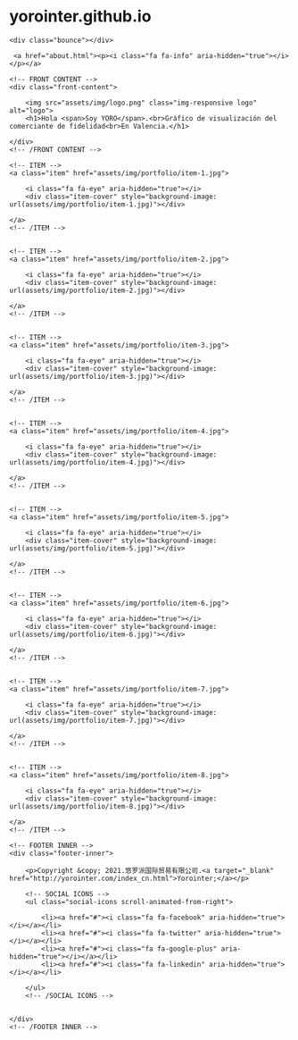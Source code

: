 # yorointer.github.io
<!doctype html>
<html lang="en">
<head>

<!-- META -->
<meta charset="utf-8">

<meta name="viewport" content="width=device-width, initial-scale=1, maximum-scale=1, user-scalable=no">

<!-- PAGE TITLE -->
<title>Home</title>

<!-- FAVICON -->
<link rel="shortcut icon" href="assets/img/favicon.png">

<!-- FONTS -->
<link href="https://fonts.googleapis.com/css?family=Bellefair&amp;subset=latin-ext" rel="stylesheet">

<!-- STYLESHEETS -->
<link rel="stylesheet" type="text/css" href="assets/css/plugins.css">
<link rel="stylesheet" type="text/css" href="assets/css/main.css">


</head>


<body>


<!-- PRELOADER -->
<div class="preloader">
   
	<div class="bounce"></div>
	
</div>
<!-- /PRELOADER -->


<!-- NAVIGATION BUTTON -->
<div class="navigation-button">

	 <a href="about.html"><p><i class="fa fa-info" aria-hidden="true"></i></p></a>

</div>
<!-- /NAVIGATION BUTTON -->


<!-- HERO -->
<div class="hero">


	<!-- FRONT CONTENT -->
	<div class="front-content">
		   
		<img src="assets/img/logo.png" class="img-responsive logo" alt="logo">
		<h1>Hola <span>Soy YORO</span>.<br>Gráfico de visualización del comerciante de fidelidad<br>En Valencia.</h1>

	</div>
	<!-- /FRONT CONTENT -->


</div>
<!-- /HERO -->

<!-- PORTFOLIO -->
<div class="portfolio">
	
	
	<!-- ITEM -->
	<a class="item" href="assets/img/portfolio/item-1.jpg">
	   
		<i class="fa fa-eye" aria-hidden="true"></i>
		<div class="item-cover" style="background-image: url(assets/img/portfolio/item-1.jpg)"></div>
		
	</a>
	<!-- /ITEM -->
	
	
	<!-- ITEM -->
	<a class="item" href="assets/img/portfolio/item-2.jpg">
	   
		<i class="fa fa-eye" aria-hidden="true"></i>
		<div class="item-cover" style="background-image: url(assets/img/portfolio/item-2.jpg)"></div>
		
	</a>
	<!-- /ITEM -->
	
	
	<!-- ITEM -->
	<a class="item" href="assets/img/portfolio/item-3.jpg">
	   
		<i class="fa fa-eye" aria-hidden="true"></i>
		<div class="item-cover" style="background-image: url(assets/img/portfolio/item-3.jpg)"></div>
		
	</a>
	<!-- /ITEM -->
	
	
	<!-- ITEM -->
	<a class="item" href="assets/img/portfolio/item-4.jpg">
	   
		<i class="fa fa-eye" aria-hidden="true"></i>
		<div class="item-cover" style="background-image: url(assets/img/portfolio/item-4.jpg)"></div>
		
	</a>
	<!-- /ITEM -->
	
	
	<!-- ITEM -->
	<a class="item" href="assets/img/portfolio/item-5.jpg">
	   
		<i class="fa fa-eye" aria-hidden="true"></i>
		<div class="item-cover" style="background-image: url(assets/img/portfolio/item-5.jpg)"></div>
		
	</a>
	<!-- /ITEM -->
	
	
	<!-- ITEM -->
	<a class="item" href="assets/img/portfolio/item-6.jpg">
	   
		<i class="fa fa-eye" aria-hidden="true"></i>
		<div class="item-cover" style="background-image: url(assets/img/portfolio/item-6.jpg)"></div>
		
	</a>
	<!-- /ITEM -->
	
	
	<!-- ITEM -->
	<a class="item" href="assets/img/portfolio/item-7.jpg">
	   
		<i class="fa fa-eye" aria-hidden="true"></i>
		<div class="item-cover" style="background-image: url(assets/img/portfolio/item-7.jpg)"></div>
		
	</a>
	<!-- /ITEM -->
	
	
	<!-- ITEM -->
	<a class="item" href="assets/img/portfolio/item-8.jpg">
	   
		<i class="fa fa-eye" aria-hidden="true"></i>
		<div class="item-cover" style="background-image: url(assets/img/portfolio/item-8.jpg)"></div>
		
	</a>
	<!-- /ITEM -->
	
	
</div>
<!-- /PORTFOLIO -->


<!-- FOOTER -->
<div class="footer">
	
	
	<!-- FOOTER INNER -->
	<div class="footer-inner">

		<p>Copyright &copy; 2021.悠罗派国际贸易有限公司.<a target="_blank" href="http://yorointer.com/index_cn.html">Yorointer;</a></p>
		
		<!-- SOCIAL ICONS -->
		<ul class="social-icons scroll-animated-from-right">

			<li><a href="#"><i class="fa fa-facebook" aria-hidden="true"></i></a></li>
			<li><a href="#"><i class="fa fa-twitter" aria-hidden="true"></i></a></li>
			<li><a href="#"><i class="fa fa-google-plus" aria-hidden="true"></i></a></li>
			<li><a href="#"><i class="fa fa-linkedin" aria-hidden="true"></i></a></li>

		</ul>
		<!-- /SOCIAL ICONS -->

	
	</div>
	<!-- /FOOTER INNER -->
	

</div>
<!-- /FOOTER -->

<!-- JAVASCRIPTS -->
<script type="text/javascript" src="assets/js/plugins.js"></script>
<script type="text/javascript" src="assets/js/main.js"></script>

</body> 
</html>
